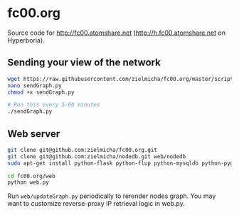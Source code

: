 # fc00.org

Source code for http://fc00.atomshare.net (http://h.fc00.atomshare.net on Hyperboria).

## Sending your view of the network

```bash
wget https://raw.githubusercontent.com/zielmicha/fc00.org/master/scripts/sendGraph.py
nano sendGraph.py
chmod +x sendGraph.py

# Run this every 5-60 minutes
./sendGraph.py
```

## Web server
```bash
git clone git@github.com:zielmicha/fc00.org.git
git clone git@github.com:zielmicha/nodedb.git web/nodedb
sudo apt-get install python-flask python-flup python-mysqldb python-pygraphviz

cd fc00.org/web
python web.py
```

Run `web/updateGraph.py` periodically to rerender nodes graph. You may want to customize reverse-proxy IP retrieval logic in web.py.
